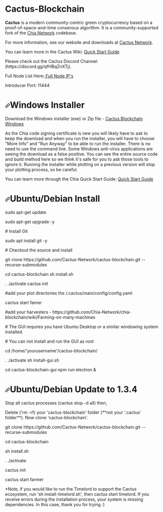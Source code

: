 # Cactus-Blockchain

**Cactus** is a modern community-centric green cryptocurrency based on a proof-of-space-and-time consensus algorithm. It is a community-supported fork of the [Chia Network](https://github.com/Chia-Network/chia-blockchain) codebase.

For more information, see our website and downloads at <a href="https://www.Cactus-Network.net">Cactus Network</a>.
<p>You can learn more in the Cactus Wiki: <a href="https://github.com/Cactus-Network/cactus-blockchain/wiki/Cactus-Blockchain-Wiki">Quick Start Guide</a></p>
<p>Please check out the Cactus Discord Channel: (https://discord.gg/qfHBqZnXTj).</p>

<p>Full Node List Here:<a href="https://alltheblocks.net/cactus/peers" rel="nofollow"> Full Node IP's</a></p>
<p>Introducer Port: 11444</p>

<h1>
<a id="user-content-windows" class="anchor" href="#windows" aria-hidden="true"><svg class="octicon octicon-link" viewbox="0 0 16 16" version="1.1" width="16" height="16" aria-hidden="true"><path fill-rule="evenodd" d="M7.775 3.275a.75.75 0 001.06 1.06l1.25-1.25a2 2 0 112.83 2.83l-2.5 2.5a2 2 0 01-2.83 0 .75.75 0 00-1.06 1.06 3.5 3.5 0 004.95 0l2.5-2.5a3.5 3.5 0 00-4.95-4.95l-1.25 1.25zm-4.69 9.64a2 2 0 010-2.83l2.5-2.5a2 2 0 012.83 0 .75.75 0 001.06-1.06 3.5 3.5 0 00-4.95 0l-2.5 2.5a3.5 3.5 0 004.95 4.95l1.25-1.25a.75.75 0 00-1.06-1.06l-1.25 1.25a2 2 0 01-2.83 0z"></path></svg></a>Windows Installer</h1>
<p>Download the Windows installer (exe) or Zip file - <a href="https://github.com/Cactus-Network/cactus-blockchain/releases/tag/v1.2.1" rel="nofollow">Cactus Blockchain Windows</a></p>
<p>As the Chia code signing certificate is new you will likely have to ask to keep the download and when you run the installer, you will have to choose "More Info" and "Run Anyway" to be able to run the installer. There is no need to use the command line. Some Windows anti-virus applications are seeing the download as a false positive. You can see the entire source code and build method here so we think it's safe for you to ask those tools to ignore it. Running the installer while plotting on a previous version will stop your plotting process, so be careful.</p>
<p>You can learn more through the Chia Quick Start Guide: <a href="https://github.com/Chia-Network/chia-blockchain/wiki/Quick-Start-Guide">Quick Start Guide</a></p>
<h1>

  <h1>
<a id="user-content-Ubuntu/Debian" class="anchor" href="#windows" aria-hidden="true"><svg class="octicon octicon-link" viewbox="0 0 16 16" version="1.1" width="16" height="16" aria-hidden="true"><path fill-rule="evenodd" d="M7.775 3.275a.75.75 0 001.06 1.06l1.25-1.25a2 2 0 112.83 2.83l-2.5 2.5a2 2 0 01-2.83 0 .75.75 0 00-1.06 1.06 3.5 3.5 0 004.95 0l2.5-2.5a3.5 3.5 0 00-4.95-4.95l-1.25 1.25zm-4.69 9.64a2 2 0 010-2.83l2.5-2.5a2 2 0 012.83 0 .75.75 0 001.06-1.06 3.5 3.5 0 00-4.95 0l-2.5 2.5a3.5 3.5 0 004.95 4.95l1.25-1.25a.75.75 0 00-1.06-1.06l-1.25 1.25a2 2 0 01-2.83 0z"></path></svg></a>Ubuntu/Debian Install</h1>

<p>
sudo apt-get update
 <p>
sudo apt-get upgrade -y
  </p>
  <p>
# Install Git
    <p>
sudo apt install git -y
  </p>
  <p>
# Checkout the source and install
    <p>
git clone https://github.com/Cactus-Network/cactus-blockchain.git --recurse-submodules
<p>
      cd cactus-blockchain
sh install.sh
<p>
. ./activate
cactus init
    <p>
#add your plot directories the /.cactus/main/config/config.yaml
      <p>
cactus start famer<p>
#add your harvesters - https://github.com/Chia-Network/chia-blockchain/wiki/Farming-on-many-machines
<p>
# The GUI requires you have Ubuntu Desktop or a similar windowing system installed.<p>
# You can not install and run the GUI as root
<p>
cd /home/'yourusername'/cactus-blockchain/
  <p>
. ./activate
sh install-gui.sh
<p>
cd cactus-blockchain-gui
npm run electron &
  </p>

 <h1> <a id="user-content-Ubuntu/Debian" class="anchor" href="#windows" aria-hidden="true"><svg class="octicon octicon-link" viewbox="0 0 16 16" version="1.1" width="16" height="16" aria-hidden="true"><path fill-rule="evenodd" d="M7.775 3.275a.75.75 0 001.06 1.06l1.25-1.25a2 2 0 112.83 2.83l-2.5 2.5a2 2 0 01-2.83 0 .75.75 0 00-1.06 1.06 3.5 3.5 0 004.95 0l2.5-2.5a3.5 3.5 0 00-4.95-4.95l-1.25 1.25zm-4.69 9.64a2 2 0 010-2.83l2.5-2.5a2 2 0 012.83 0 .75.75 0 001.06-1.06 3.5 3.5 0 00-4.95 0l-2.5 2.5a3.5 3.5 0 004.95 4.95l1.25-1.25a.75.75 0 00-1.06-1.06l-1.25 1.25a2 2 0 01-2.83 0z"></path></svg></a>Ubuntu/Debian Update to 1.3.4</h1>
<p>
  Stop all cactus processes (cactus stop -d all) then,
<p>Delete ('rm -rf) your 'cactus-blockchain' folder (**not your '.cactus' folder**). Now clone 'cactus-blockchain'.
  <p>
   git clone https://github.com/Cactus-Network/cactus-blockchain.git --recurse-submodules
   <p>cd cactus-blockchain
<p>sh install.sh
  <p> . ./activate
    <p> cactus init
      <p> cactus start farmer
  <p>
 *Note, if you would like to run the Timelord to support the Cactus ecosystem, run 'sh install-timelord.sh', then cactus start timelord. If you receive errors during the installation process, your system is missing dependencies. In this case, thank you for trying :)
  </p>
